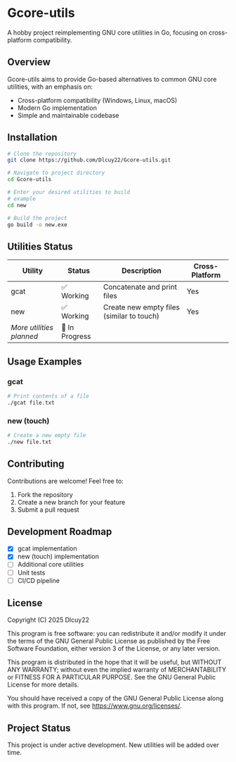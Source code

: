 
# Gcore-utils

A hobby project reimplementing GNU core utilities in Go, focusing on cross-platform compatibility.

## Overview

Gcore-utils aims to provide Go-based alternatives to common GNU core utilities, with an emphasis on:
- Cross-platform compatibility (Windows, Linux, macOS)
- Modern Go implementation
- Simple and maintainable codebase

## Installation

```bash
# Clone the repository
git clone https://github.com/Dlcuy22/Gcore-utils.git

# Navigate to project directory
cd Gcore-utils

# Enter your desired utilities to build
# example 
cd new

# Build the project
go build -o new.exe 
```

## Utilities Status

| Utility | Status | Description | Cross-Platform |
|---------|--------|-------------|----------------|
| gcat    | ✅ Working | Concatenate and print files | Yes |
| new     | ✅ Working | Create new empty files (similar to touch) | Yes |
| *More utilities planned* | 🚧 In Progress | | |

## Usage Examples

### gcat
```bash
# Print contents of a file
./gcat file.txt

```

### new (touch)
```bash
# Create a new empty file
./new file.txt

```

## Contributing

Contributions are welcome! Feel free to:
1. Fork the repository
2. Create a new branch for your feature
3. Submit a pull request

## Development Roadmap

- [x] gcat implementation
- [x] new (touch) implementation
- [ ] Additional core utilities
- [ ] Unit tests
- [ ] CI/CD pipeline

## License

Copyright (C) 2025 Dlcuy22

This program is free software: you can redistribute it and/or modify
it under the terms of the GNU General Public License as published by
the Free Software Foundation, either version 3 of the License, or
 any later version.

This program is distributed in the hope that it will be useful,
but WITHOUT ANY WARRANTY; without even the implied warranty of
MERCHANTABILITY or FITNESS FOR A PARTICULAR PURPOSE.  See the
GNU General Public License for more details.

You should have received a copy of the GNU General Public License
along with this program.  If not, see <https://www.gnu.org/licenses/>.

## Project Status

This project is under active development. New utilities will be added over time.


